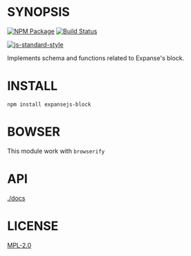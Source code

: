 # SYNOPSIS  
[![NPM Package](https://img.shields.io/npm/v/expansejs-block.svg?style=flat-square)](https://www.npmjs.org/package/expansejs-block)
[![Build Status](https://img.shields.io/travis/expansejs/expansejs-block.svg?branch=master&style=flat-square)](https://travis-ci.org/expansejs/expansejs-block)

[![js-standard-style](https://cdn.rawgit.com/feross/standard/master/badge.svg)](https://github.com/feross/standard)  


Implements schema and functions related to Expanse's block. 

# INSTALL
`npm install expansejs-block`

# BOWSER  
This module work with `browserify`

# API
[./docs](./docs/index.md)

# LICENSE
[MPL-2.0](https://tldrlegal.com/license/mozilla-public-license-2.0-(mpl-2))
